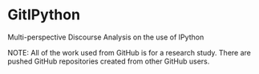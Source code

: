# GitIPython
Multi-perspective Discourse Analysis on the use of IPython

NOTE: All of the work used from GitHub is for a research study. 
There are pushed GitHub repositories created from other GitHub users.
